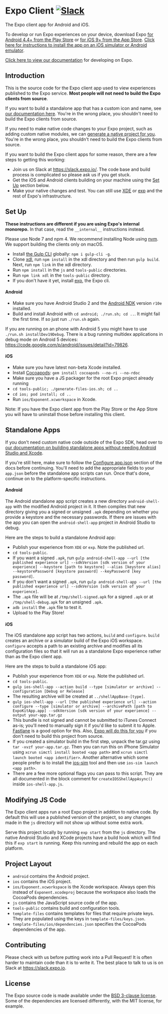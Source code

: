 # Expo Client [![Slack](https://slack.expo.io/badge.svg)](https://slack.expo.io)

The Expo client app for Android and iOS.

To develop or run Expo experiences on your device, download Expo [for Android 4.4+ from the Play Store](https://play.google.com/store/apps/details?id=host.exp.exponent) or [for iOS 9+ from the App Store](https://itunes.com/apps/exponent). [Click here for instructions to install the app on an iOS simulator or Android emulator](https://docs.expo.io/versions/latest/introduction/installation.html).

[Click here to view our documentation](https://docs.expo.io) for developing on Expo.

## Introduction

This is the source code for the Expo client app used to view experiences published to the Expo service. **Most people will not need to build the Expo clients from source**.

If you want to build a standalone app that has a custom icon and name, see [our documentation here](https://docs.expo.io/versions/latest/guides/building-standalone-apps.html). You're in the wrong place, you shouldn't need to build the Expo clients from source.

If you need to make native code changes to your Expo project, such as adding custom native modules, we can [generate a native project for you](https://docs.expo.io/versions/latest/guides/changing-native-code.html). You're in the wrong place, you shouldn't need to build the Expo clients from source.

If you want to build the Expo client apps for some reason, there are a few steps to getting this working:
- Join us on Slack at https://slack.expo.io/. The code base and build process is complicated so please ask us if you get stuck.
- Get the iOS and Android clients building on your machine using the [Set Up](#set-up) section below.
- Make your native changes and test. You can still use [XDE](https://github.com/expo/xde) or [exp](https://github.com/expo/exp) and the rest of Expo's infrastructure.

## Set Up

**These instructions are different if you are using Expo's internal monorepo.** In that case, read the `__internal__` instructions instead.

Please use Node 7 and npm 4. We recommend installing Node using [nvm](https://github.com/creationix/nvm). We support building the clients only on macOS.

- Install [the Gulp CLI](http://gulpjs.com/) globally: `npm i gulp-cli -g`.
- Clone [xdl](https://github.com/expo/xdl), run `npm install` in the xdl directory and then run
`gulp build`. Next, run `npm link` in the xdl directory.
- Run `npm install` in the `js` and `tools-public` directories.
- Run `npm link xdl` in the `tools-public` directory.
- If you don't have it yet, install [exp](https://github.com/expo/exp), the Expo cli.

#### Android
- Make sure you have Android Studio 2 and the [Android NDK](https://facebook.github.io/react-native/docs/android-building-from-source.html#download-links-for-android-ndk) version `r10e` installed.
- Build and install Android with `cd android; ./run.sh; cd ..`. It might fail the first time. If so just run `./run.sh` again.

If you are running on an phone with Android 5 you might have to use `./run.sh installDev19Debug`. There is a bug running multidex applications in debug mode on Android 5 devices: https://code.google.com/p/android/issues/detail?id=79826.

#### iOS
- Make sure you have latest non-beta Xcode installed.
- Install [Cocoapods](https://cocoapods.org/): `gem install cocoapods --no-ri --no-rdoc`
- Make sure you have a JS packager for the root Expo project already running
- `cd tools-public; ./generate-files-ios.sh; cd ..`
- `cd ios; pod install; cd ..`
- Run `ios/Exponent.xcworkspace` in Xcode.

Note: If you have the Expo client app from the Play Store or the App Store you will have to uninstall those before installing this client.

## Standalone Apps

If you don't need custom native code outside of the Expo SDK, head over to [our documentation on building standalone apps without needing Android Studio and Xcode](https://docs.expo.io/versions/latest/guides/building-standalone-apps.html).

If you're still here, make sure to follow the [Configure app.json](https://docs.expo.io/versions/latest/guides/building-standalone-apps.html#2-configure-appjson) section of the docs before continuing. You'll need to add the appropriate fields to your `app.json` before the standalone app scripts can run. Once that's done, continue on to the platform-specific instructions.

#### Android
The Android standalone app script creates a new directory `android-shell-app` with the modified Android project in it. It then compiles that new directory giving you a signed or unsigned `.apk` depending on whether you provide a keystore and the necessary passwords. If there are issues with the app you can open the `android-shell-app` project in Android Studio to debug.

Here are the steps to build a standalone Android app:
- Publish your experience from `XDE` or `exp`. Note the published url.
- `cd tools-public`.
- If you want a signed `.apk`, run `gulp android-shell-app --url [the published experience url] --sdkVersion [sdk version of your experience] --keystore [path to keystore] --alias [keystore alias] --keystorePassword [keystore password] --keyPassword [key password]`.
- If you don't want a signed `.apk`, run `gulp android-shell-app --url [the published experience url] --sdkVersion [sdk version of your experience]`.
- The `.apk` file will be at `/tmp/shell-signed.apk` for a signed `.apk` or at `/tmp/shell-debug.apk` for an unsigned `.apk`.
- `adb install` the `.apk` file to test it.
- Upload to the Play Store!

#### iOS
The iOS standalone app script has two actions, `build` and `configure`. `build` creates an archive or a simulator build of the Expo iOS workspace. `configure` accepts a path to an existing archive and modifies all its configuration files so that it will run as a standalone Expo experience rather than as the Expo client app.

Here are the steps to build a standalone iOS app:
- Publish your experience from `XDE` or `exp`. Note the published url.
- `cd tools-public`.
- `gulp ios-shell-app --action build --type [simulator or archive] --configuration [Debug or Release]`
- The resulting archive will be created at `../shellAppBase-[type]`.
- `gulp ios-shell-app --url [the published experience url] --action configure --type [simulator or archive] --archivePath [path to ExpoKitApp.app] --sdkVersion [sdk version of your experience] --output your-app.tar.gz`
- This bundle is not signed and cannot be submitted to iTunes Connect as-is; you'll need to manually sign it if you'd like to submit it to Apple. [Fastlane](https://fastlane.tools/) is a good option for this. Also, [Expo will do this for you](https://docs.expo.io/versions/latest/guides/building-standalone-apps.html) if you don't need to build this project from source.
- If you created a simulator build in the first step, unpack the tar.gz using `tar -xvzf your-app.tar.gz`. Then you can run this on iPhone Simulator using `xcrun simctl install booted <app path>` and `xcrun simctl launch booted <app identifier>`. Another alternative which some people prefer is to install the [ios-sim](https://github.com/phonegap/ios-sim) tool and then use `ios-sim launch <app path>`.
- There are a few more optional flags you can pass to this script. They are all documented in the block comment for `createIOSShellAppAsync()` inside `ios-shell-app.js`.

## Modifying JS Code
The Expo client apps run a root Expo project in addition to native
code. By default this will use a published version of the project, so any changes
made in the `js` directory will not show up without some extra work.

Serve this project locally by running `exp start` from the `js` directory.
The native Android Studio and XCode projects have a build hook which
will find this if `exp start` is running. Keep this running and rebuild the
app on each platform.

## Project Layout

- `android` contains the Android project.
- `ios` contains the iOS project.
- `ios/Exponent.xcworkspace` is the Xcode workspace. Always open this instead of `Exponent.xcodeproj` because the workspace also loads the CocoaPods dependencies.
- `js` contains the JavaScript source code of the app.
- `tools-public` contains build and configuration tools.
- `template-files` contains templates for files that require private keys. They are populated using the keys in `template-files/keys.json`.
- `template-files/ios/dependencies.json` specifies the CocoaPods dependencies of the app.

## Contributing
Please check with us before putting work into a Pull Request! It is often harder to maintain code than it is to write it. The best place to talk to us is on Slack at https://slack.expo.io.

## License
The Expo source code is made available under the [BSD 3-clause license](LICENSE). Some of the dependencies are licensed differently, with the MIT license, for example.
